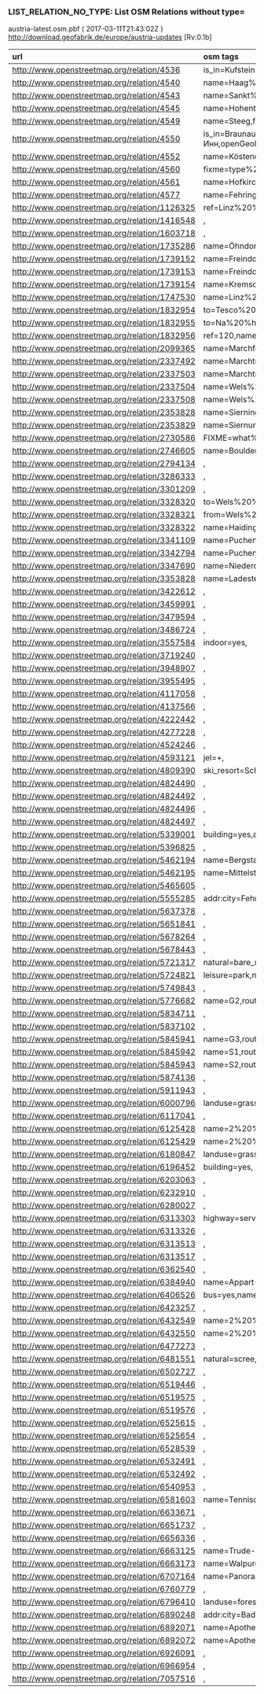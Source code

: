  
### LIST_RELATION_NO_TYPE: List OSM Relations without type= 
austria-latest.osm.pbf ( 2017-03-11T21:43:02Z ) http://download.geofabrik.de/europe/austria-updates [Rv:0.1b]
 
|  url                                      |  osm tags  
| :---------------------------------------  | :---------------------------
| http://www.openstreetmap.org/relation/4536 | is_in=Kufstein%2c%Tirol%2c%Österreich%2c%Europe,name=Niederndorferberg,openGeoDB:community_identification_number=70519,openGeoDB:is_in_loc_id=77690,openGeoDB:layer=6,openGeoDB:loc_id=77751,openGeoDB:postal_codes=6342,openGeoDB:type=Gemeinde,place=village,population=674,postal_code=6346,wikidata=Q696390,wikipedia=de:Niederndorferberg,
| http://www.openstreetmap.org/relation/4540 | name=Haag%20%am%20%Hausruck,fixme=type%20%of%20%relation,place=village,population=2119,openGeoDB:loc_id=69390,openGeoDB:postal_codes=4680,openGeoDB:community_identification_number=40809,
| http://www.openstreetmap.org/relation/4543 | name=Sankt%20%Urban,fixme=type%20%of%20%relation,is_in=Feldkirchen%2c%Kärnten%2c%Österreich%2c%Europe,place=village,population=1526,openGeoDB:loc_id=63170,openGeoDB:postal_codes=9556%2c%9560,openGeoDB:community_identification_number=21008,
| http://www.openstreetmap.org/relation/4545 | name=Hohenthurn,fixme=type%20%of%20%relation,is_in=Villach%20%Land%2c%Kärnten%2c%Österreich%2c%Europe,place=village,population=820,openGeoDB:loc_id=62201,openGeoDB:postal_codes=9601%2c%9602%2c%9613,openGeoDB:community_identification_number=20713,
| http://www.openstreetmap.org/relation/4549 | name=Steeg,fixme=type%20%of%20%relation,is_in=Reutte%2c%Tirol%2c%Österreich%2c%Europe,place=village,population=717,openGeoDB:loc_id=78110,openGeoDB:postal_codes=6655%2c%6767,openGeoDB:community_identification_number=70831,
| http://www.openstreetmap.org/relation/4550 | is_in=Braunau%20%am%20%Inn%2c%Oberösterreich%2c%Österreich%2c%Europe,name=Braunau%20%am%20%Inn,name:ru=Браунау-ам-Инн,openGeoDB:community_identification_number=40404,openGeoDB:is_in_loc_id=67419,openGeoDB:layer=6,openGeoDB:loc_id=67486,openGeoDB:postal_codes=5280%2c%5282,openGeoDB:type=Gemeinde,place=village,population=16380,wikidata=Q131128,wikipedia=de:Braunau%20%am%20%Inn,
| http://www.openstreetmap.org/relation/4552 | name=Köstendorf,fixme=type%20%of%20%relation,is_in=Salzburg-Umgebung%2c%Salzburg%2c%Österreich%2c%Europe,place=village,population=2516,openGeoDB:loc_id=74396,openGeoDB:postal_codes=5202%2c%5203,openGeoDB:community_identification_number=50320,
| http://www.openstreetmap.org/relation/4560 | fixme=type%20%of%20%relation,is_in=Weiz%2c%Steiermark%2c%Österreich%2c%Europe,name=Sankt%20%Kathrein%20%am%20%Offenegg,openGeoDB:community_identification_number=61745,openGeoDB:loc_id=77360,openGeoDB:postal_codes=8160%2c%8163%2c%8171%2c%8172,place=village,population=1212,
| http://www.openstreetmap.org/relation/4561 | name=Hofkirchen%20%im%20%Mühlkreis,fixme=type%20%of%20%relation,is_in=Rohrbach%2c%Oberösterreich%2c%Österreich%2c%Europe,place=village,population=1432,openGeoDB:loc_id=71439,openGeoDB:postal_codes=4085%2c%4133%2c%4142,openGeoDB:community_identification_number=41312,
| http://www.openstreetmap.org/relation/4577 | name=Fehring,fixme=type%20%of%20%relation,is_in=Südoststeiermark%2c%Steiermark%2c%Österreich%2c%Europe,place=village,population=3164,openGeoDB:loc_id=75376,openGeoDB:postal_codes=8350%2c%8353,openGeoDB:community_identification_number=60410,
| http://www.openstreetmap.org/relation/1126325 | ref=Linz%20%Hauptbahnhof,name=Hauptbahnhof,note=übergeordnete%20%relation%20%zu%20%allen%20%stop_areas%20%am%20%hbf,comment=stop_area_group%20%nicht%20%mehr%20%aktuell.,alt_name=Linz%20%Hauptbahnhof,collection=Haltestellen%20%Linz%20%Hbf.,
| http://www.openstreetmap.org/relation/1416548 | ,
| http://www.openstreetmap.org/relation/1603718 | ,
| http://www.openstreetmap.org/relation/1735286 | name=Öhndorf%20%b.%20%Hörsching,public_transport=stop_area,
| http://www.openstreetmap.org/relation/1739152 | name=Freindorf%20%Autobahnmeisterei,public_transport=stop_area,
| http://www.openstreetmap.org/relation/1739153 | name=Freindorf%20%Gh%20%Strauß,public_transport=stop_area,
| http://www.openstreetmap.org/relation/1739154 | name=Kremsdorf%20%Ort,public_transport=stop_area,
| http://www.openstreetmap.org/relation/1747530 | name=Linz%20%Fischdorf,public_transport=stop_area,
| http://www.openstreetmap.org/relation/1832954 | to=Tesco%20%Lamač,ref=120,from=Na%20%hriadkach,name=Bus%20%120:%20%Na%20%hriadkach%20%%3d%>%20%Tesco%20%Lamač,note=route%20%closed%2c%%20%relation%20%will%20%be%20%removed%20%after%20%some%20%time,network=MHD%20%Bratislava,operator=DPB,disabled:type=route,disabled:route=bus,public_transport:version=2,
| http://www.openstreetmap.org/relation/1832955 | to=Na%20%hriadkach,ref=120,from=Tesco%20%Lamač,name=Bus%20%120:%20%Tesco%20%Lamač%20%%3d%>%20%Na%20%hriadkach,note=route%20%closed%2c%%20%relation%20%will%20%be%20%removed%20%after%20%some%20%time,network=MHD%20%Bratislava,operator=DPB,disabled:type=route,disabled:route=bus,public_transport:version=2,
| http://www.openstreetmap.org/relation/1832956 | ref=120,name=Bus%20%120,note=route%20%closed%2c%%20%relation%20%will%20%be%20%removed%20%after%20%some%20%time,network=MHD%20%Bratislava,operator=DPB,disabled:type=route_master,disabled:route_master=bus,
| http://www.openstreetmap.org/relation/2099365 | name=Marchfeldkanal,water=canal,natural=water,
| http://www.openstreetmap.org/relation/2337492 | name=Marchtrenk%20%Feuerwehr,public_transport=stop_area,
| http://www.openstreetmap.org/relation/2337503 | name=Marchtrenk%20%Schafwiesenstraße,public_transport=stop_area,
| http://www.openstreetmap.org/relation/2337504 | name=Wels%20%Maxlhaid%20%B1,public_transport=stop_area,
| http://www.openstreetmap.org/relation/2337508 | name=Wels%20%Dickerldorf,public_transport=stop_area,
| http://www.openstreetmap.org/relation/2353828 | name=Sierninghofen%20%Obergründberg%20%B122,public_transport=stop_area,
| http://www.openstreetmap.org/relation/2353829 | name=Siernunghofen%20%Untergründberg,public_transport=stop_area,
| http://www.openstreetmap.org/relation/2730586 | FIXME=what%20%is%20%this%20%relation?,
| http://www.openstreetmap.org/relation/2746605 | name=Bouldergebiet%20%Fraaanz,climbing:area=Fraaanz,
| http://www.openstreetmap.org/relation/2794134 | ,
| http://www.openstreetmap.org/relation/3286333 | ,
| http://www.openstreetmap.org/relation/3301209 | ,
| http://www.openstreetmap.org/relation/3328320 | to=Wels%20%Hbf,ref=R152,from=Aschach%20%an%20%der%20%Donau,name=R152%20%Wels,network=OÖVV,service=regional,operator=ÖBB,
| http://www.openstreetmap.org/relation/3328321 | from=Wels%20%Hbf,name=R152%20%Aschach,network=OÖVV,operator=ÖBB,ref=R152,service=regional,to=Aschach%20%an%20%der%20%Donau,
| http://www.openstreetmap.org/relation/3328322 | name=Haiding,operator=ÖBB,public_transport=stop_area,
| http://www.openstreetmap.org/relation/3341109 | name=Puchenau%20%Anschlussmauer,public_transport=stop_area,
| http://www.openstreetmap.org/relation/3342794 | name=Puchenau%20%Mitte,public_transport=stop_area,
| http://www.openstreetmap.org/relation/3347690 | name=Niederottensheim%20%B127,public_transport=stop_area,
| http://www.openstreetmap.org/relation/3353828 | name=Ladestelle%20%Neukirchen,railway=facility,operator=Salzburger%20%Lokalbahn,railway:ref=Lst%20%Ner,
| http://www.openstreetmap.org/relation/3422612 | ,
| http://www.openstreetmap.org/relation/3459991 | ,
| http://www.openstreetmap.org/relation/3479594 | ,
| http://www.openstreetmap.org/relation/3486724 | ,
| http://www.openstreetmap.org/relation/3557584 | indoor=yes,
| http://www.openstreetmap.org/relation/3719240 | ,
| http://www.openstreetmap.org/relation/3948907 | ,
| http://www.openstreetmap.org/relation/3955495 | ,
| http://www.openstreetmap.org/relation/4117058 | ,
| http://www.openstreetmap.org/relation/4137566 | ,
| http://www.openstreetmap.org/relation/4222442 | ,
| http://www.openstreetmap.org/relation/4277228 | ,
| http://www.openstreetmap.org/relation/4524246 | ,
| http://www.openstreetmap.org/relation/4593121 | jel=+,
| http://www.openstreetmap.org/relation/4809390 | ski_resort=Schoppernau,
| http://www.openstreetmap.org/relation/4824490 | ,
| http://www.openstreetmap.org/relation/4824492 | ,
| http://www.openstreetmap.org/relation/4824496 | ,
| http://www.openstreetmap.org/relation/4824497 | ,
| http://www.openstreetmap.org/relation/5339001 | building=yes,addr:city=Kirchbach%20%in%20%der%20%Steiermark,addr:street=Kirchbach%20%in%20%Steiermark,addr:postcode=8082,addr:housenumber=23a,
| http://www.openstreetmap.org/relation/5396825 | ,
| http://www.openstreetmap.org/relation/5462194 | name=Bergstation%20%Steinberg,height=3,building=yes,building:levels=1,
| http://www.openstreetmap.org/relation/5462195 | name=Mittelstation%20%Rosnerköpfel,height=3,building=yes,building:levels=1,
| http://www.openstreetmap.org/relation/5465605 | ,
| http://www.openstreetmap.org/relation/5555285 | addr:city=Fehring,addr:housenumber=3,addr:place=Burgfeld,addr:postcode=8350,building=yes,
| http://www.openstreetmap.org/relation/5637378 | ,
| http://www.openstreetmap.org/relation/5651841 | ,
| http://www.openstreetmap.org/relation/5678264 | ,
| http://www.openstreetmap.org/relation/5678443 | ,
| http://www.openstreetmap.org/relation/5721317 | natural=bare_rock,
| http://www.openstreetmap.org/relation/5724821 | leisure=park,natural=grassland,
| http://www.openstreetmap.org/relation/5749843 | ,
| http://www.openstreetmap.org/relation/5776682 | name=G2,route=piste,piste:type=downhill,
| http://www.openstreetmap.org/relation/5834711 | ,
| http://www.openstreetmap.org/relation/5837102 | ,
| http://www.openstreetmap.org/relation/5845941 | name=G3,route=piste,piste:type=downhill,
| http://www.openstreetmap.org/relation/5845942 | name=S1,route=piste,piste:type=downhill,
| http://www.openstreetmap.org/relation/5845943 | name=S2,route=piste,piste:type=downhill,
| http://www.openstreetmap.org/relation/5874136 | ,
| http://www.openstreetmap.org/relation/5911943 | ,
| http://www.openstreetmap.org/relation/6000796 | landuse=grass,
| http://www.openstreetmap.org/relation/6117041 | ,
| http://www.openstreetmap.org/relation/6125428 | name=2%20%Peerhofsiedlung%20%-%20%O-Dorf,note=in%20%construction,
| http://www.openstreetmap.org/relation/6125429 | name=2%20%Technik%20%West%20%-%20%O-Dorf,note=in%20%construction,
| http://www.openstreetmap.org/relation/6180847 | landuse=grass,
| http://www.openstreetmap.org/relation/6196452 | building=yes,
| http://www.openstreetmap.org/relation/6203063 | ,
| http://www.openstreetmap.org/relation/6232910 | ,
| http://www.openstreetmap.org/relation/6280027 | ,
| http://www.openstreetmap.org/relation/6313303 | highway=services,
| http://www.openstreetmap.org/relation/6313326 | ,
| http://www.openstreetmap.org/relation/6313513 | ,
| http://www.openstreetmap.org/relation/6313517 | ,
| http://www.openstreetmap.org/relation/6362540 | ,
| http://www.openstreetmap.org/relation/6384940 | name=Appart-Hotel%20%Mountain%20%Living,tourism=hotel,building=yes,operator=Frowin%20%Stecher,addr:city=St.%20%Valentin,addr:street=Hauptstraße,addr:country=AT,addr:postcode=4300,addr:housenumber=27,
| http://www.openstreetmap.org/relation/6406526 | bus=yes,name=Kapellergasse,network=VOR,public_transport=stop_area,
| http://www.openstreetmap.org/relation/6423257 | ,
| http://www.openstreetmap.org/relation/6432549 | name=2%20%O-Dorf%20%-%20%Peerhofsiedlung,note=in%20%construction,
| http://www.openstreetmap.org/relation/6432550 | name=2%20%O-Dorf%20%-%20%Technik%20%West,note=in%20%construction,
| http://www.openstreetmap.org/relation/6477273 | ,
| http://www.openstreetmap.org/relation/6481551 | natural=scree,
| http://www.openstreetmap.org/relation/6502727 | ,
| http://www.openstreetmap.org/relation/6519446 | ,
| http://www.openstreetmap.org/relation/6519575 | ,
| http://www.openstreetmap.org/relation/6519576 | ,
| http://www.openstreetmap.org/relation/6525615 | ,
| http://www.openstreetmap.org/relation/6525654 | ,
| http://www.openstreetmap.org/relation/6528539 | ,
| http://www.openstreetmap.org/relation/6532491 | ,
| http://www.openstreetmap.org/relation/6532492 | ,
| http://www.openstreetmap.org/relation/6540953 | ,
| http://www.openstreetmap.org/relation/6581603 | name=Tenniscenter%20%Waltendorf,
| http://www.openstreetmap.org/relation/6633671 | ,
| http://www.openstreetmap.org/relation/6651737 | ,
| http://www.openstreetmap.org/relation/6656336 | ,
| http://www.openstreetmap.org/relation/6663125 | name=Trude-Marzik-Weg,route=hiking,network=lwn,
| http://www.openstreetmap.org/relation/6663173 | name=Walpurgisweg,route=hiking,network=lwn,
| http://www.openstreetmap.org/relation/6707164 | name=Panoramaweg,
| http://www.openstreetmap.org/relation/6760779 | ,
| http://www.openstreetmap.org/relation/6796410 | landuse=forest,
| http://www.openstreetmap.org/relation/6890248 | addr:city=Bad%20%Gleichenberg,addr:housenumber=89,addr:place=Waldsberg,addr:postcode=8343,building=yes;cabin,landuse=grass,
| http://www.openstreetmap.org/relation/6892071 | name=Apothekertrakt,amenity=community_centre,name:en=Apothecaries'%20%Wing,website=www.schoenbrunnmeetings.com,
| http://www.openstreetmap.org/relation/6892072 | name=Apothekertrakt,name:en=Apothecaries'%20%Wing,building=yes,
| http://www.openstreetmap.org/relation/6926091 | ,
| http://www.openstreetmap.org/relation/6966954 | ,
| http://www.openstreetmap.org/relation/7057516 | ,
 

